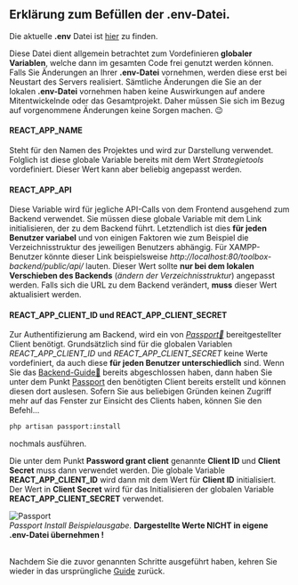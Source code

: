 ## Erklärung zum Befüllen der .env-Datei.

Die aktuelle **.env** Datei ist [hier](./.env.example) zu finden.  

Diese Datei dient allgemein betrachtet zum Vordefinieren **globaler Variablen**, welche dann im gesamten Code frei genutzt werden können. Falls Sie Änderungen an Ihrer **.env-Datei** vornehmen, werden diese erst bei Neustart des Servers realisiert. 
Sämtliche Änderungen die Sie an der lokalen **.env-Datei** vornehmen haben keine Auswirkungen auf andere Mitentwickelnde oder das Gesamtprojekt. Daher müssen Sie sich im Bezug auf vorgenommene Änderungen keine Sorgen machen. :wink:

#### REACT_APP_NAME
Steht für den Namen des Projektes und wird zur Darstellung verwendet. Folglich ist diese globale Variable bereits mit dem Wert *Strategietools* vordefiniert. Dieser Wert kann aber beliebig angepasst werden. 

#### REACT_APP_API
Diese Variable wird für jegliche API-Calls von dem Frontend ausgehend zum Backend verwendet. Sie müssen diese globale Variable mit dem Link initialisieren, der zu dem Backend führt. Letztendlich ist dies **für jeden Benutzer variabel** und von einigen Faktoren wie zum Beispiel die Verzeichnisstruktur des jeweiligen Benutzers abhängig. Für XAMPP-Benutzer könnte dieser Link beispielsweise *http://localhost:80/toolbox-backend/public/api/* lauten. Dieser Wert sollte **nur bei dem lokalen Verschieben des Backends** (*ändern der Verzeichnisstruktur*) angepasst werden. Falls sich die URL zu dem Backend verändert, **muss** dieser Wert aktualisiert werden.

#### REACT_APP_CLIENT_ID und REACT_APP_CLIENT_SECRET
Zur Authentifizierung am Backend, wird ein von *[Passport:link:](https://laravel.com/docs/8.x/passport)* bereitgestellter Client benötigt. Grundsätzlich sind für die globalen Variablen *REACT_APP_CLIENT_ID* und *REACT_APP_CLIENT_SECRET* keine Werte vordefiniert, da auch diese **für jeden Benutzer unterschiedlich** sind. Wenn Sie das [Backend-Guide:link:](https://github.com/ricom/toolbox-backend/blob/main/README.md) bereits abgeschlossen haben, dann haben Sie unter dem Punkt [Passport](https://github.com/ricom/toolbox-backend#passport) den benötigten Client bereits erstellt und können diesen dort auslesen. Sofern Sie aus beliebigen Gründen keinen Zugriff mehr auf das Fenster zur Einsicht des Clients haben, können Sie den Befehl...

```bat
php artisan passport:install
```  
nochmals ausführen.  

Die unter dem Punkt **Password grant client** genannte **Client ID** und **Client Secret** muss dann verwendet werden. Die globale Variable **REACT_APP_CLIENT_ID** wird dann mit dem Wert für **Client ID** initialisiert. Der Wert in **Client Secret** wird für das Initialisieren der globalen Variable **REACT_APP_CLIENT_SECRET** verwendet.

![Passport](https://github.com/ricom/toolbox-frontend/blob/main/screenshots/passport_install.png)  
*Passport Install Beispielausgabe.* **Dargestellte Werte NICHT in eigene .env-Datei übernehmen !**

<br/>Nachdem Sie die zuvor genannten Schritte ausgeführt haben, kehren Sie wieder in das ursprüngliche [Guide](./README.md) zurück.  
